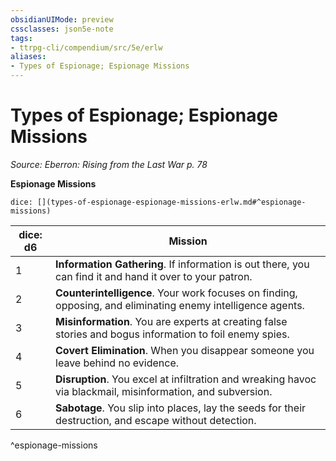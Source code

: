 ```yaml
---
obsidianUIMode: preview
cssclasses: json5e-note
tags:
- ttrpg-cli/compendium/src/5e/erlw
aliases:
- Types of Espionage; Espionage Missions
---
```

# Types of Espionage; Espionage Missions
*Source: Eberron: Rising from the Last War p. 78* 

**Espionage Missions**

`dice: [](types-of-espionage-espionage-missions-erlw.md#^espionage-missions)`

| dice: d6 | Mission |
|----------|---------|
| 1 | **Information Gathering**. If information is out there, you can find it and hand it over to your patron. |
| 2 | **Counterintelligence**. Your work focuses on finding, opposing, and eliminating enemy intelligence agents. |
| 3 | **Misinformation**. You are experts at creating false stories and bogus information to foil enemy spies. |
| 4 | **Covert Elimination**. When you disappear someone you leave behind no evidence. |
| 5 | **Disruption**. You excel at infiltration and wreaking havoc via blackmail, misinformation, and subversion. |
| 6 | **Sabotage**. You slip into places, lay the seeds for their destruction, and escape without detection. |
^espionage-missions